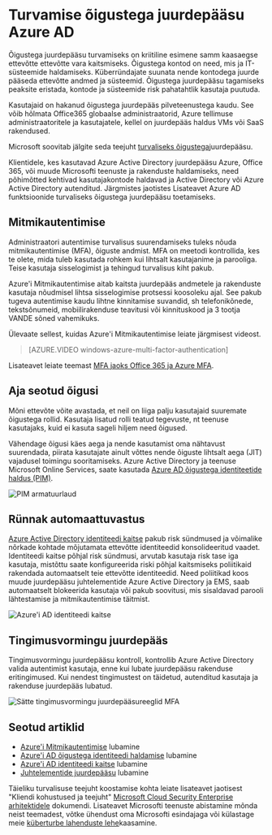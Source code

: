 <properties
    pageTitle="Azure AD õigustega juurdepääsu turvamiseks | Microsoft Azure'i"
    description="Teema, mis selgitab lähenemisel õigustega juurdepääsu Azure, Azure Active Directory ja teenuse Microsoft Online Services kõikidel turvamiseks."
    services="active-directory"
    documentationCenter=""
    authors="kgremban"
    manager="femila"
    editor="mwahl"/>

<tags
    ms.service="active-directory"
    ms.workload="identity"
    ms.tgt_pltfrm="na"
    ms.devlang="na"
    ms.topic="article"
    ms.date="10/26/2016"
    ms.author="kgremban"/>


# <a name="securing-privileged-access-in-azure-ad"></a>Turvamise õigustega juurdepääsu Azure AD

Õigustega juurdepääsu turvamiseks on kriitiline esimene samm kaasaegse ettevõtte ettevõtte vara kaitsmiseks. Õigustega kontod on need, mis ja IT-süsteemide haldamiseks. Küberründajate suunata nende kontodega juurde pääseda ettevõtte andmed ja süsteemid. Õigustega juurdepääsu tagamiseks peaksite eristada, kontode ja süsteemide risk pahatahtlik kasutaja puutuda.

Kasutajaid on hakanud õigustega juurdepääs pilveteenustega kaudu. See võib hõlmata Office365 globaalse administraatorid, Azure tellimuse administraatoritele ja kasutajatele, kellel on juurdepääs haldus VMs või SaaS rakendused.

Microsoft soovitab jälgite seda teejuht [turvaliseks õigustega](https://technet.microsoft.com/library/mt631194.aspx)juurdepääsu.

Klientidele, kes kasutavad Azure Active Directory juurdepääsu Azure, Office 365, või muude Microsofti teenuste ja rakenduste haldamiseks, need põhimõtted kehtivad kasutajakontode haldavad ja Active Directory või Azure Active Directory autenditud. Järgmistes jaotistes Lisateavet Azure AD funktsioonide turvaliseks õigustega juurdepääsu toetamiseks.

## <a name="multi-factor-authentication"></a>Mitmikautentimise

Administraatori autentimise turvalisus suurendamiseks tuleks nõuda mitmikautentimise (MFA), õiguste andmist. MFA on meetodi kontrollida, kes te olete, mida tuleb kasutada rohkem kui lihtsalt kasutajanime ja parooliga. Teise kasutaja sisselogimist ja tehingud turvalisus kiht pakub.

Azure'i Mitmikautentimise aitab kaitsta juurdepääs andmetele ja rakenduste kasutaja nõudmisel lihtsa sisselogimise protsessi koosoleku ajal. See pakub tugeva autentimise kaudu lihtne kinnitamise suvandid, sh telefonikõnede, tekstsõnumeid, mobiilirakenduse teavitusi või kinnituskood ja 3 tootja VANDE sõned vahemikuks.

Ülevaate sellest, kuidas Azure'i Mitmikautentimise leiate järgmisest videost.

>[AZURE.VIDEO windows-azure-multi-factor-authentication]

Lisateavet leiate teemast [MFA jaoks Office 365 ja Azure MFA](https://blogs.technet.microsoft.com/ad/2014/02/11/mfa-for-office-365-and-mfa-for-azure/).

## <a name="time-bound-privileges"></a>Aja seotud õigusi

Mõni ettevõte võite avastada, et neil on liiga palju kasutajaid suuremate õigustega rollid. Kasutaja lisatud rolli teatud tegevuste, nt teenuse kasutajaks, kuid ei kasuta sageli hiljem need õigused.

Vähendage õigusi käes aega ja nende kasutamist oma nähtavust suurendada, piirata kasutajate ainult võttes nende õiguste lihtsalt aega (JIT) vajadusel toimingu sooritamiseks. Azure Active Directory ja teenuse Microsoft Online Services, saate kasutada [Azure AD õigustega identiteetide haldus (PIM)](http://aka.ms/AzurePIM).


![PIM armatuurlaud][2]


## <a name="attack-detection"></a>Rünnak automaattuvastus

[Azure Active Directory identiteedi kaitse](../active-directory-identityprotection.md) pakub risk sündmused ja võimalike nõrkade kohtade mõjutamata ettevõtte identiteedid konsolideeritud vaadet. Identiteedi kaitse põhjal risk sündmusi, arvutab kasutaja risk tase iga kasutaja, mistõttu saate konfigureerida riski põhjal kaitsmiseks poliitikaid rakendada automaatselt teie ettevõtte identiteedid. Need poliitikad koos muude juurdepääsu juhtelementide Azure Active Directory ja EMS, saab automaatselt blokeerida kasutaja või pakub soovitusi, mis sisaldavad parooli lähtestamise ja mitmikautentimise täitmist.

![Azure'i AD identiteedi kaitse][3]

## <a name="conditional-access"></a>Tingimusvormingu juurdepääs

Tingimusvormingu juurdepääsu kontroll, kontrollib Azure Active Directory valida autentimist kasutaja, enne kui lubate juurdepääsu rakenduse eritingimused. Kui nendest tingimustest on täidetud, autenditud kasutaja ja rakenduse juurdepääs lubatud.


![Sätte tingimusvormingu juurdepääsureeglid MFA][4]


## <a name="related-articles"></a>Seotud artiklid

- [Azure'i Mitmikautentimise](../../multi-factor-authentication/multi-factor-authentication-get-started-cloud.md) lubamine
- [Azure'i AD õigustega identiteedi haldamise](../active-directory-privileged-identity-management-configure.md) lubamine
- [Azure'i AD identiteedi kaitse](../active-directory-identityprotection.md) lubamine
- [Juhtelementide juurdepääsu](../active-directory-conditional-access.md) lubamine


Täieliku turvalisuse teejuht koostamise kohta leiate lisateavet jaotisest "Kliendi kohustused ja teejuht" [Microsoft Cloud Security Enterprise arhitektidele](http://aka.ms/securecustomer) dokumendi. Lisateavet Microsofti teenuste abistamine mõnda neist teemadest, võtke ühendust oma Microsofti esindajaga või külastage meie [küberturbe lahenduste lehe](https://www.microsoft.com/microsoftservices/campaigns/cybersecurity-protection.aspx)kaasamine.

<!--Image references-->
[1]: ../media/active-directory-privileged-identity-management-configure/Search_PIM.png
[2]: ../media/active-directory-privileged-identity-management-configure/PIM_Dash.png
[3]: ../media/active-directory-identityprotection/29.png
[4]: ../media/active-directory-conditional-access/conditionalaccess-saas-apps.png

